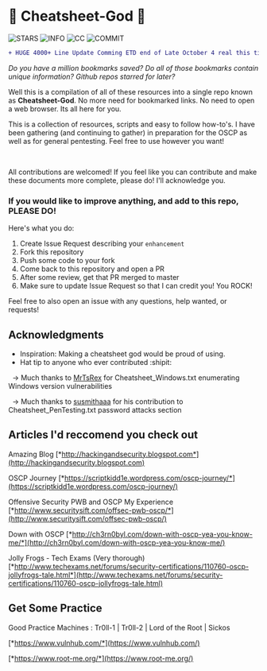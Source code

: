 # 📂 Cheatsheet-God 📂 
 ![STARS](https://img.shields.io/github/stars/OlivierLaflamme/Cheatsheet-God?style=social) ![INFO](https://img.shields.io/badge/Cheatsheet-OSCP%2FPTX-red) ![CC](https://img.shields.io/badge/license-cc--by--sa--4.0--Licence-blue) ![COMMIT](https://img.shields.io/github/last-commit/OlivierLaflamme/Cheatsheet-God)


```diff
+ HUGE 4000+ Line Update Comming ETD end of Late October 4 real this time!!!

```
*Do you have a million bookmarks saved? Do all of those bookmarks contain unique information? Github repos starred for later?*


Well this is a compilation of all of these resources into a single repo known as **Cheatsheet-God**. No more need for bookmarked links. No need to open a web browser. Its all here for you.

This is a collection of resources, scripts and easy to follow how-to's. I have been gathering (and continuing to gather) in preparation for the OSCP as well as for general pentesting. Feel free to use however you want! 

&nbsp;

All contributions are welcomed! If you feel like you can contribute and make these documents more complete, please do! I'll acknowledge you.



### If you would like to improve anything, and add to this repo, PLEASE DO!

Here's what you do:

1. Create Issue Request describing your `enhancement`
2. Fork this repository
3. Push some code to your fork
4. Come back to this repository and open a PR
5. After some review, get that PR merged to master
6. Make sure to update Issue Request so that I can credit you! You ROCK!

Feel free to also open an issue with any questions, help wanted, or requests!

## Acknowledgments
* Inspiration: Making a cheatsheet god would be proud of using.
* Hat tip to anyone who ever contributed :shipit:


&nbsp;
-> Much thanks to [MrTsRex](https://github.com/MrTsRex) for Cheatsheet_Windows.txt enumerating Windows version vulnerabilities
&nbsp; 

&nbsp;
-> Much thanks to [susmithaaa](https://github.com/susmithaaa) for his contribution to Cheatsheet_PenTesting.txt password attacks section 
&nbsp;

## Articles I'd reccomend you check out 
Amazing Blog
[*http://hackingandsecurity.blogspot.com*](http://hackingandsecurity.blogspot.com)

OSCP Journey
[*https://scriptkidd1e.wordpress.com/oscp-journey/*](https://scriptkidd1e.wordpress.com/oscp-journey/)

Offensive Security PWB and OSCP My Experience
[*http://www.securitysift.com/offsec-pwb-oscp/*](http://www.securitysift.com/offsec-pwb-oscp/)

Down with OSCP
[*http://ch3rn0byl.com/down-with-oscp-yea-you-know-me/*](http://ch3rn0byl.com/down-with-oscp-yea-you-know-me/)

Jolly Frogs - Tech Exams (Very thorough)
[*http://www.techexams.net/forums/security-certifications/110760-oscp-jollyfrogs-tale.html*](http://www.techexams.net/forums/security-certifications/110760-oscp-jollyfrogs-tale.html)

    
## Get Some Practice  
Good Practice Machines : Tr0ll-1  | Tr0ll-2 | Lord of the Root | Sickos 

[*https://www.vulnhub.com/*](https://www.vulnhub.com/)

[*https://www.root-me.org/*](https://www.root-me.org/)
